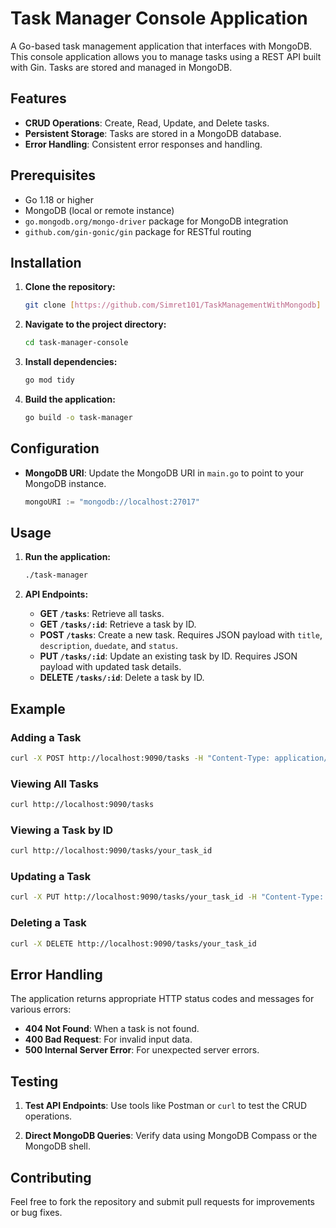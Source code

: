 # Task Manager Console Application

A Go-based task management application that interfaces with MongoDB. This console application allows you to manage tasks using a REST API built with Gin. Tasks are stored and managed in MongoDB.

## Features

- **CRUD Operations**: Create, Read, Update, and Delete tasks.
- **Persistent Storage**: Tasks are stored in a MongoDB database.
- **Error Handling**: Consistent error responses and handling.

## Prerequisites

- Go 1.18 or higher
- MongoDB (local or remote instance)
- `go.mongodb.org/mongo-driver` package for MongoDB integration
- `github.com/gin-gonic/gin` package for RESTful routing

## Installation

1. **Clone the repository:**

    ```sh
    git clone [https://github.com/Simret101/TaskManagementWithMongodb]
    ```

2. **Navigate to the project directory:**

    ```sh
    cd task-manager-console
    ```

3. **Install dependencies:**

    ```sh
    go mod tidy
    ```

4. **Build the application:**

    ```sh
    go build -o task-manager
    ```

## Configuration

- **MongoDB URI**: Update the MongoDB URI in `main.go` to point to your MongoDB instance.

    ```go
    mongoURI := "mongodb://localhost:27017"
    ```

## Usage

1. **Run the application:**

    ```sh
    ./task-manager
    ```

2. **API Endpoints:**

    - **GET `/tasks`**: Retrieve all tasks.
    - **GET `/tasks/:id`**: Retrieve a task by ID.
    - **POST `/tasks`**: Create a new task. Requires JSON payload with `title`, `description`, `duedate`, and `status`.
    - **PUT `/tasks/:id`**: Update an existing task by ID. Requires JSON payload with updated task details.
    - **DELETE `/tasks/:id`**: Delete a task by ID.

## Example

### Adding a Task

```sh
curl -X POST http://localhost:9090/tasks -H "Content-Type: application/json" -d '{"title": "Finish project", "description": "Complete the project by end of the month", "duedate": "2024-08-31", "status": "inprogress"}'
```

### Viewing All Tasks

```sh
curl http://localhost:9090/tasks
```

### Viewing a Task by ID

```sh
curl http://localhost:9090/tasks/your_task_id
```

### Updating a Task

```sh
curl -X PUT http://localhost:9090/tasks/your_task_id -H "Content-Type: application/json" -d '{"title": "Updated title", "description": "Updated description", "duedate": "2024-09-01", "status": "completed"}'
```

### Deleting a Task

```sh
curl -X DELETE http://localhost:9090/tasks/your_task_id
```

## Error Handling

The application returns appropriate HTTP status codes and messages for various errors:

- **404 Not Found**: When a task is not found.
- **400 Bad Request**: For invalid input data.
- **500 Internal Server Error**: For unexpected server errors.

## Testing

1. **Test API Endpoints**: Use tools like Postman or `curl` to test the CRUD operations.

2. **Direct MongoDB Queries**: Verify data using MongoDB Compass or the MongoDB shell.


## Contributing

Feel free to fork the repository and submit pull requests for improvements or bug fixes. 

